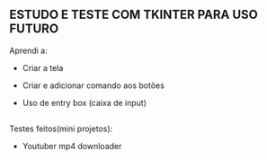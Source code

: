 ## ESTUDO E TESTE COM TKINTER PARA USO FUTURO

Aprendi a:

- Criar a tela

- Criar e adicionar comando aos botões

- Uso de entry box (caixa de input)

##

Testes feitos(mini projetos):

- Youtuber mp4 downloader

